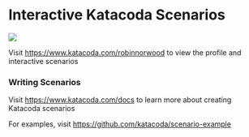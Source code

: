 # Interactive Katacoda Scenarios

[![](http://shields.katacoda.com/katacoda/robinnorwood/count.svg)](https://www.katacoda.com/robinnorwood "Get your profile on Katacoda.com")

Visit https://www.katacoda.com/robinnorwood to view the profile and interactive scenarios

### Writing Scenarios
Visit https://www.katacoda.com/docs to learn more about creating Katacoda scenarios

For examples, visit https://github.com/katacoda/scenario-example

